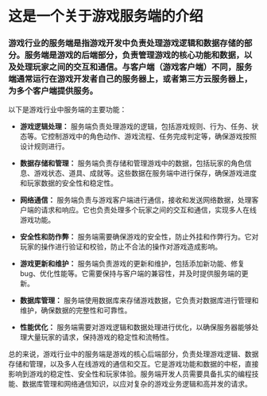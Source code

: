 # 这是一个关于游戏服务端的介绍

###  游戏行业的服务端是指游戏开发中负责处理游戏逻辑和数据存储的部分。服务端是游戏的后端部分，负责管理游戏的核心功能和数据，以及处理玩家之间的交互和通信。与客户端（游戏客户端）不同，服务端通常运行在游戏开发者自己的服务器上，或者第三方云服务器上，为多个客户端提供服务。

以下是游戏行业中服务端的主要功能：

+ **游戏逻辑处理：** 服务端负责处理游戏的逻辑，包括游戏规则、行为、任务、状态等。它控制游戏中的角色动作、游戏流程、任务完成判定等，确保游戏按照设计规则进行。

+ **数据存储和管理：** 服务端负责存储和管理游戏中的数据，包括玩家的角色信息、游戏状态、道具、成就等。这些数据在服务端中进行保存，确保游戏进度和玩家数据的安全性和稳定性。

+ **网络通信：** 服务端负责与游戏客户端进行通信，接收和发送网络数据，处理客户端的请求和响应。它也负责处理多个玩家之间的交互和通信，实现多人在线游戏功能。

+ **安全性和防作弊：** 服务端需要确保游戏的安全性，防止外挂和作弊行为。它对玩家的操作进行验证和校验，防止不合法的操作对游戏造成影响。

+ **游戏更新和维护：** 服务端负责游戏的更新和维护，包括添加新功能、修复bug、优化性能等。它需要保持与客户端的兼容性，并及时提供服务端的更新。

+ **数据库管理：** 服务端使用数据库来存储游戏数据，它负责对数据库进行管理和维护，确保数据的完整性和可靠性。

+ **性能优化：** 服务端需要对游戏逻辑和数据处理进行优化，以确保服务器能够处理大量玩家的请求，保持游戏的稳定性和流畅性。

总的来说，游戏行业中的服务端是游戏的核心后端部分，负责处理游戏逻辑、数据存储和管理，以及多人在线游戏的通信和交互。它是游戏功能和数据的中枢，直接影响到游戏的稳定性、安全性和玩家体验。服务端开发人员需要具备扎实的编程技能、数据库管理和网络通信知识，以应对复杂的游戏业务逻辑和高并发的请求。

